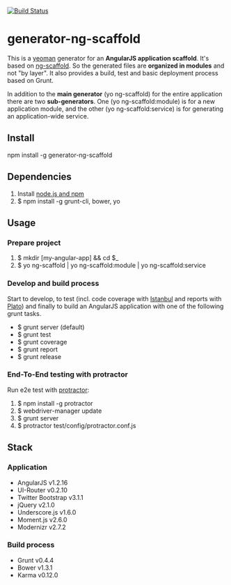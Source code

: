 [![Build Status](https://travis-ci.org/nosch/generator-ng-scaffold.png?branch=master)](https://travis-ci.org/nosch/generator-ng-scaffold)

# generator-ng-scaffold

This is a [yeoman](http://yeoman.io) generator for an **AngularJS application scaffold**. It's based on [ng-scaffold](http://github.com/nosch/ng-scaffold). So the generated files are **organized in modules** and not "by layer". It also provides a build, test and basic deployment process based on Grunt.

In addition to the **main generator** (yo ng-scaffold) for the entire application there are two **sub-generators**. One (yo ng-scaffold:module) is for a new application module, and the other (yo ng-scaffold:service) is for generating an application-wide service.

## Install

npm install -g generator-ng-scaffold

## Dependencies

1. Install [node.js and npm](http://nodejs.org/download/ "Download node.js")
2. $ npm install -g grunt-cli, bower, yo

## Usage
### Prepare project

1. $ mkdir [my-angular-app] && cd $_
2. $ yo ng-scaffold | yo ng-scaffold:module | yo ng-scaffold:service

### Develop and build process

Start to develop, to test (incl. code coverage with [Istanbul](http://gotwarlost.github.io/istanbul) and reports with [Plato](https://github.com/es-analysis/plato)) and finally to build an AngularJS application with one of the following grunt tasks.

- $ grunt server (default)
- $ grunt test
- $ grunt coverage
- $ grunt report
- $ grunt release

### End-To-End testing with protractor

Run e2e test with [protractor](https://github.com/angular/protractor):

1. $ npm install -g protractor
2. $ webdriver-manager update
3. $ grunt server
4. $ protractor test/config/protractor.conf.js

## Stack
### Application

- AngularJS v1.2.16
- UI-Router v0.2.10
- Twitter Bootstrap v3.1.1
- jQuery v2.1.0
- Underscore.js v1.6.0
- Moment.js v2.6.0
- Modernizr v2.7.2

### Build process

- Grunt v0.4.4
- Bower v1.3.1
- Karma v0.12.0
